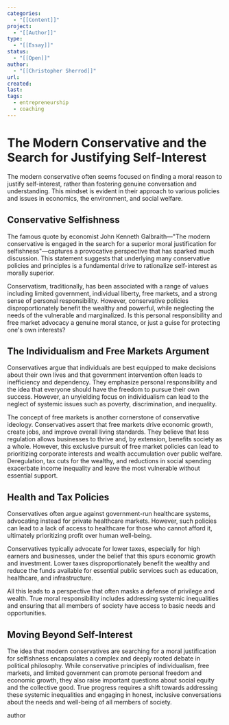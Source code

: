 ```yaml
---
categories:
  - "[[Content]]"
project:
  - "[[Author]]"
type:
  - "[[Essay]]"
status:
  - "[[Open]]"
author:
  - "[[Christopher Sherrod]]"
url: 
created:
last:
tags:
  - entrepreneurship
  - coaching
---
```

# The Modern Conservative and the Search for Justifying Self-Interest

The modern conservative often seems focused on finding a moral reason to justify self-interest, rather than fostering genuine conversation and understanding. This mindset is evident in their approach to various policies and issues in economics, the environment, and social welfare.

## Conservative Selfishness

The famous quote by economist John Kenneth Galbraith—"The modern conservative is engaged in the search for a superior moral justification for selfishness"—captures a provocative perspective that has sparked much discussion. This statement suggests that underlying many conservative policies and principles is a fundamental drive to rationalize self-interest as morally superior.

Conservatism, traditionally, has been associated with a range of values including limited government, individual liberty, free markets, and a strong sense of personal responsibility. However, conservative policies disproportionately benefit the wealthy and powerful, while neglecting the needs of the vulnerable and marginalized. Is this personal responsibility and free market advocacy a genuine moral stance, or just a guise for protecting one's own interests?

## The Individualism and Free Markets Argument

Conservatives argue that individuals are best equipped to make decisions about their own lives and that government intervention often leads to inefficiency and dependency. They emphasize personal responsibility and the idea that everyone should have the freedom to pursue their own success. However, an unyielding focus on individualism can lead to the neglect of systemic issues such as poverty, discrimination, and inequality.

The concept of free markets is another cornerstone of conservative ideology. Conservatives assert that free markets drive economic growth, create jobs, and improve overall living standards. They believe that less regulation allows businesses to thrive and, by extension, benefits society as a whole. However, this exclusive pursuit of free market policies can lead to prioritizing corporate interests and wealth accumulation over public welfare. Deregulation, tax cuts for the wealthy, and reductions in social spending exacerbate income inequality and leave the most vulnerable without essential support.

## Health and Tax Policies

Conservatives often argue against government-run healthcare systems, advocating instead for private healthcare markets. However, such policies can lead to a lack of access to healthcare for those who cannot afford it, ultimately prioritizing profit over human well-being.

Conservatives typically advocate for lower taxes, especially for high earners and businesses, under the belief that this spurs economic growth and investment. Lower taxes disproportionately benefit the wealthy and reduce the funds available for essential public services such as education, healthcare, and infrastructure.

All this leads to a perspective that often masks a defense of privilege and wealth. True moral responsibility includes addressing systemic inequalities and ensuring that all members of society have access to basic needs and opportunities.

## Moving Beyond Self-Interest

The idea that modern conservatives are searching for a moral justification for selfishness encapsulates a complex and deeply rooted debate in political philosophy. While conservative principles of individualism, free markets, and limited government can promote personal freedom and economic growth, they also raise important questions about social equity and the collective good. True progress requires a shift towards addressing these systemic inequalities and engaging in honest, inclusive conversations about the needs and well-being of all members of society.

author
